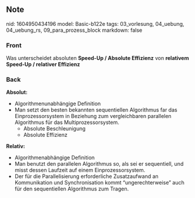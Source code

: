 ## Note
nid: 1604950434196
model: Basic-b122e
tags: 03_vorlesung, 04_uebung, 04_uebung_rs, 09_para_prozess_block
markdown: false

### Front
<p>Was unterscheidet absoluten <b>Speed-Up / Absolute Effizienz</b>
von <b>relativem Speed-Up / relativer Effizienz</b>

### Back
<p><b>Absolut:</b></p><div>
<div><ul>
<li>Algorithmenunabhängige Definition</li>
<li>Man 
setzt den besten bekannten sequentiellen Algorithmus far das 
Einprozessorsystem in Beziehung zum vergleichbaren parallelen 
Algorithmus für das Multiprozessorsystem.
<ul>
<li>Absolute Beschleunigung</li>
<li>Absolute Effizienz</li>
</ul>
</li>
</ul>
</div></div><p><b>Relativ:</b></p><div><div><div><div></div><div></div></div></div>
</div><p>
</p><div>
<div><ul>
<li>Algorithmenabhängige Definition</li>
<li>Man benutzt den parallelen Algorithmus so, als sei er sequentiell, und misst dessen Laufzeit auf einem Einprozessorsystem.</li>
<li>Der für 
die Parallelisierung erforderliche Zusatzaufwand an Kommunikation und 
Synchronisation kommt “ungerechterweise” auch für den sequentiellen 
Algorithmus zum Tragen.</li>
</ul>
</div></div>
